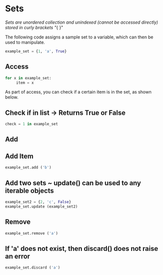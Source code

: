 # Sets

*Sets are unordered collection and unindexed (cannot be accessed directly) stored in curly brackets "*{ }"

The following code assigns a sample set to a variable, which can then be used to manipulate. 

```python
example_set = {1, 'a', True}
```

## Access

```python
for x in example_set:
     item = x
```

As part of access, you can check if a certain item is in the set, as shown below. 

## Check if in list -> Returns True or False
```python
check = 1 in example_set
```

## Add

## Add Item
```python
example_set.add ('b')
```

## Add two sets ~ update() can be used to any iterable objects
```python
example_set2 = {2, 'c', False}
example_set.update (example_set2)
```

## Remove

```python
example_set.remove ('a')
```
## If 'a' does not exist, then discard() does not raise an error
```python
example_set.discard ('a')
```